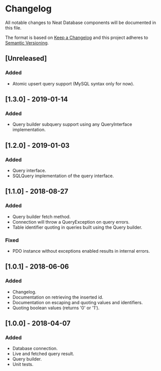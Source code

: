 # Changelog
All notable changes to Neat Database components will be documented in this file.

The format is based on [Keep a Changelog](https://keepachangelog.com/en/1.0.0/)
and this project adheres to [Semantic Versioning](https://semver.org/spec/v2.0.0.html).

## [Unreleased]
### Added
- Atomic upsert query support (MySQL syntax only for now).

## [1.3.0] - 2019-01-14
### Added
- Query builder subquery support using any QueryInterface implementation.

## [1.2.0] - 2019-01-03
### Added
- Query interface.
- SQLQuery implementation of the query interface.

## [1.1.0] - 2018-08-27
### Added
- Query builder fetch method.
- Connection will throw a QueryException on query errors.
- Table identifier quoting in queries built using the Query builder.

### Fixed
- PDO instance without exceptions enabled results in internal errors.

## [1.0.1] - 2018-06-06
### Added
- Changelog.
- Documentation on retrieving the inserted id.
- Documentation on escaping and quoting values and identifiers.
- Quoting boolean values (returns '0' or '1').

## [1.0.0] - 2018-04-07
### Added
- Database connection.
- Live and fetched query result.
- Query builder.
- Unit tests.
